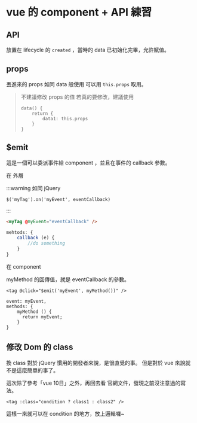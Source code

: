 # vue 的 component + API 練習

## API

放置在 lifecycle 的 `created` ，當時的 data 已初始化完畢，允許賦值。

## props

丟進來的 props 如同 data 般使用
可以用 `this.props` 取用。

> 不建議修改 props 的值
> 若真的要修改，建議使用
> ```
> data() {
>     return {
>         data1: this.props
>     }
> }
> ```

## $emit

這是一個可以委派事件給 component ，並且在事件的 callback 參數。

在 外層

:::warning
如同 jQuery
```javascript=
$('myTag').on('myEvent', eventCallback)
```
:::

```html
<myTag @myEvent="eventCallback" />
```

```javascript
mehtods: {
    callback (e) {
        //do something
    }
}
```

在 component

myMethod 的回傳值，就是 eventCallback 的參數。

```htmlmixed=
<tag @click="$emit('myEvent', myMethod())" />
```

```javascript=
event: myEvent,
methods: {
    myMethod () {
      return myEvent;
    }
}
```

## 修改 Dom 的 class

換 class 對於 jQuery 慣用的開發者來說，是很直覺的事。
但是對於 vue 來說就不是這麼簡單的事了。

這次除了參考「vue 10日」之外，再回去看 官網文件，發現之前沒注意過的寫法。

```htmlmixed=
<tag :class="condition ? class1 : class2" />
```

這樣一來就可以在 condition 的地方，放上邏輯囉~
